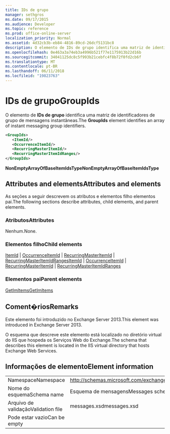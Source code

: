 ```yaml
---
title: IDs de grupo
manager: sethgros
ms.date: 09/17/2015
ms.audience: Developer
ms.topic: reference
ms.prod: office-online-server
localization_priority: Normal
ms.assetid: 4d32cb3b-eb84-4816-89cd-26dcf5131bc8
description: O elemento de IDs de grupo identifica uma matriz de identificadores de grupo de mensagens instantâneas.
ms.openlocfilehash: 0e463a3a74eb3a4996b521f77e1175913b22d16b
ms.sourcegitcommit: 34041125dc8c5f993b21cebfc4f8b72f0fd2cb6f
ms.translationtype: MT
ms.contentlocale: pt-BR
ms.lasthandoff: 06/11/2018
ms.locfileid: "19823763"
---
```

# <a name="groupids"></a><span data-ttu-id="7ef7a-103">IDs de grupo</span><span class="sxs-lookup"><span data-stu-id="7ef7a-103">GroupIds</span></span>

<span data-ttu-id="7ef7a-104">O elemento de **IDs de grupo** identifica uma matriz de identificadores de grupo de mensagens instantâneas.</span><span class="sxs-lookup"><span data-stu-id="7ef7a-104">The **GroupIds** element identifies an array of instant messaging group identifiers.</span></span> 
  
```XML
<GroupIds>
   <ItemId/>
   <OccurrenceItemId/>
   <RecurringMasterItemId/>
   <RecurringMasterItemIdRanges/>
</GroupIds>
```

 <span data-ttu-id="7ef7a-105">**NonEmptyArrayOfBaseItemIdsType**</span><span class="sxs-lookup"><span data-stu-id="7ef7a-105">**NonEmptyArrayOfBaseItemIdsType**</span></span>
## <a name="attributes-and-elements"></a><span data-ttu-id="7ef7a-106">Attributes and elements</span><span class="sxs-lookup"><span data-stu-id="7ef7a-106">Attributes and elements</span></span>

<span data-ttu-id="7ef7a-107">As seções a seguir descrevem os atributos e elementos filho elementos pai.</span><span class="sxs-lookup"><span data-stu-id="7ef7a-107">The following sections describe attributes, child elements, and parent elements.</span></span>
  
### <a name="attributes"></a><span data-ttu-id="7ef7a-108">Atributos</span><span class="sxs-lookup"><span data-stu-id="7ef7a-108">Attributes</span></span>

<span data-ttu-id="7ef7a-109">Nenhum.</span><span class="sxs-lookup"><span data-stu-id="7ef7a-109">None.</span></span>
  
### <a name="child-elements"></a><span data-ttu-id="7ef7a-110">Elementos filho</span><span class="sxs-lookup"><span data-stu-id="7ef7a-110">Child elements</span></span>

<span data-ttu-id="7ef7a-111">[ItemId](itemid.md) | [OccurrenceItemId](occurrenceitemid.md) | [RecurringMasterItemId](recurringmasteritemid.md) | [RecurringMasterItemIdRanges](recurringmasteritemidranges.md)</span><span class="sxs-lookup"><span data-stu-id="7ef7a-111">[ItemId](itemid.md) | [OccurrenceItemId](occurrenceitemid.md) | [RecurringMasterItemId](recurringmasteritemid.md) | [RecurringMasterItemIdRanges](recurringmasteritemidranges.md)</span></span>
  
### <a name="parent-elements"></a><span data-ttu-id="7ef7a-112">Elementos pai</span><span class="sxs-lookup"><span data-stu-id="7ef7a-112">Parent elements</span></span>

[<span data-ttu-id="7ef7a-113">GetImItems</span><span class="sxs-lookup"><span data-stu-id="7ef7a-113">GetImItems</span></span>](getimitems.md)
  
## <a name="remarks"></a><span data-ttu-id="7ef7a-114">Coment�rios</span><span class="sxs-lookup"><span data-stu-id="7ef7a-114">Remarks</span></span>

<span data-ttu-id="7ef7a-115">Este elemento foi introduzido no Exchange Server 2013.</span><span class="sxs-lookup"><span data-stu-id="7ef7a-115">This element was introduced in Exchange Server 2013.</span></span>
  
<span data-ttu-id="7ef7a-116">O esquema que descreve este elemento está localizado no diretório virtual do IIS que hospeda os Serviços Web do Exchange.</span><span class="sxs-lookup"><span data-stu-id="7ef7a-116">The schema that describes this element is located in the IIS virtual directory that hosts Exchange Web Services.</span></span>
  
## <a name="element-information"></a><span data-ttu-id="7ef7a-117">Informações de elemento</span><span class="sxs-lookup"><span data-stu-id="7ef7a-117">Element information</span></span>

|||
|:-----|:-----|
|<span data-ttu-id="7ef7a-118">Namespace</span><span class="sxs-lookup"><span data-stu-id="7ef7a-118">Namespace</span></span>  <br/> |http://schemas.microsoft.com/exchange/services/2006/messages  <br/> |
|<span data-ttu-id="7ef7a-119">Nome do esquema</span><span class="sxs-lookup"><span data-stu-id="7ef7a-119">Schema name</span></span>  <br/> |<span data-ttu-id="7ef7a-120">Esquema de mensagens</span><span class="sxs-lookup"><span data-stu-id="7ef7a-120">Messages schema</span></span>  <br/> |
|<span data-ttu-id="7ef7a-121">Arquivo de validação</span><span class="sxs-lookup"><span data-stu-id="7ef7a-121">Validation file</span></span>  <br/> |<span data-ttu-id="7ef7a-122">messages.xsd</span><span class="sxs-lookup"><span data-stu-id="7ef7a-122">messages.xsd</span></span>  <br/> |
|<span data-ttu-id="7ef7a-123">Pode estar vazio</span><span class="sxs-lookup"><span data-stu-id="7ef7a-123">Can be empty</span></span>  <br/> ||
   

